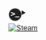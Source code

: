 


[<img align="left" alt="Terminal" width="26px" src="https://raw.githubusercontent.com/github/explore/80688e429a7d4ef2fca1e82350fe8e3517d3494d/topics/terminal/terminal.png" />][webdevplaylist]


<details>
  <summary></summary>
  
<!--START_SECTION:activity-->

<!--END_SECTION:activity-->
  <details>
  <summary></summary>
  
<!--START_SECTION:activity-->

<!--END_SECTION:activity-->

</details>
  <details>
  <summary></summary>
  
<!--START_SECTION:activity-->

<!--END_SECTION:activity-->

</details>
  <details>
  <summary>
    
    </summary>
  
<!--START_SECTION:activity-->

<!--END_SECTION:activity-->

</details>
  <summary>
    <img src="https://raw.githubusercontent.com/Noconversation/Noconversation/master/github.svg">
  </summary>
</details>


 <a href="https://steamcommunity.com/id/novelpk/"><img src="https://img.shields.io/badge/Steam-000000?style=for-the-badge&logo=steam&logoColor=white" alt="Steam"></a>




[webdevplaylist]: https://youtu.be/T6kUPg_4k7w

